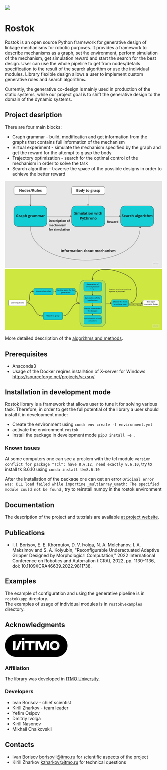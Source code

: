 <img src="./docs/images/logo_rostok.jpg" width="200">

# Rostok

Rostok is an open source Python framework for generative design of linkage mechanisms for robotic purposes. It provides a framework to describe mechanisms as a graph, set the environment, perform simulation of the mechanism, get simulation reward and start the search for the best design. User can use the whole pipeline to get from nodes/details specification to the result of the search algorithm or use the individual modules. Library flexible design allows a user to implement custom generative rules and search algorithms. 

Currently, the generative co-design is mainly used in production of the static systems, while our project goal is to shift the generative design to the domain of the dynamic systems.

## Project desription

There are four main blocks:  

* Graph grammar - build, modification and get information from the graphs that contains full information of the mechanism
* Virtual experiment - simulate the mechanism specified by the graph and get the reward for the attempt to grasp the body
* Trajectory optimization - search for the optimal control of the mechanism in order to solve the task  
* Search algorithm - traverse the space of the possible designs in order to achieve the better reward

![project_general](./docs/images/general_scheme.jpg)
![project_algorithm](./docs/images/Algorithm_shceme.jpg)

More detailed description of the [algorithms and methods](docs/Algorithm.md). 

## Prerequisites

* Anaconda3 
* Usage of the Docker reqires installation of Х-server for Windows https://sourceforge.net/projects/vcxsrv/

## Installation in development mode 

Rostok library is a framework that allows user to tune it for solving various task. Therefore, in order to get the full potential of the library a user should install it in development mode:  

* Create the environment using `conda env create -f environment.yml`
* activate the environment `rostok`  
* Install the package in development mode `pip3 install -e .`  

### Known issues

At some computers one can see a problem with the tcl module `version conflict for package "Tcl": have 8.6.12, need exactly 8.6.10`, try to install tk 8.6.10 using `conda install tk=8.6.10`

After the installation of the package one can get an error `Original error was: DLL load failed while importing _multiarray_umath: The specified module could not be found` , try to reinstall numpy in the rostok environment

## Documentation

The description of the project and tutorials are available [at project website](https://licaibeerlab.github.io/rostok).

## Publications

* I. I. Borisov, E. E. Khornutov, D. V. Ivolga, N. A. Molchanov, I. A. Maksimov and S. A. Kolyubin, "Reconfigurable Underactuated Adaptive Gripper Designed by Morphological Computation," 2022 International Conference on Robotics and Automation (ICRA), 2022, pp. 1130-1136, doi: 10.1109/ICRA46639.2022.9811738.

## Examples

The example of configuration and using the generative pipeline is in `rostok\app` directory.  
The examples of usage of individual modules is in `rostok\examples` directory. 

## Acknowledgments

<img src="./docs/images/logo.png" width="200">

### Affiliation

The library was developed in [ITMO University](https://en.itmo.ru/).

### Developers

* Ivan Borisov - chief scientist
* Kirill Zharkov - team leader
* Yefim Osipov
* Dmitriy Ivolga
* Kirill Nasonov
* Mikhail Chaikovskii

## Contacts

* Ivan Borisov borisovii@itmo.ru for scientific aspects of the project
* Kirill Zharkov kzharkov@itmo.ru for technical questions
